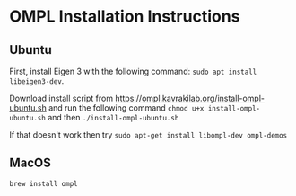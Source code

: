 # OMPL Installation Instructions

## Ubuntu 

First, install Eigen 3 with the following command: `sudo apt install libeigen3-dev`.

Download install script from https://ompl.kavrakilab.org/install-ompl-ubuntu.sh and run the following command
`chmod u+x install-ompl-ubuntu.sh` and then `./install-ompl-ubuntu.sh`

If that doesn't work then try `sudo apt-get install libompl-dev ompl-demos`

## MacOS 

`brew install ompl`

